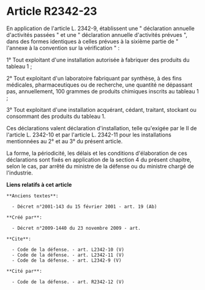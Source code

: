 # Article R2342-23

En application de l'article L. 2342-9, établissent une " déclaration annuelle d'activités passées " et une " déclaration
annuelle d'activités prévues ", dans des formes identiques à celles prévues à la sixième partie de " l'annexe à la convention
sur la vérification " : 

1° Tout exploitant d'une installation autorisée à fabriquer des produits du tableau 1 ; 

2° Tout exploitant d'un laboratoire fabriquant par synthèse, à des fins médicales, pharmaceutiques ou de recherche, une
quantité ne dépassant pas, annuellement, 100 grammes de produits chimiques inscrits au tableau 1 ; 

3° Tout exploitant d'une installation acquérant, cédant, traitant, stockant ou consommant des produits du tableau 1. 

Ces déclarations valent déclaration d'installation, telle qu'exigée par le II de l'article L. 2342-10 et par l'article L.
2342-11 pour les installations mentionnées au 2° et au 3° du présent article. 

La forme, la périodicité, les délais et les conditions d'élaboration de ces déclarations sont fixés en application de la
section 4 du présent chapitre, selon le cas, par arrêté du ministre de la défense ou du ministre chargé de l'industrie.

**Liens relatifs à cet article**

	**Anciens textes**:

	  - Décret n°2001-143 du 15 février 2001 - art. 19 (Ab)

	**Créé par**:

	  - Décret n°2009-1440 du 23 novembre 2009 - art.

	**Cite**:

	  - Code de la défense. - art. L2342-10 (V)
	  - Code de la défense. - art. L2342-11 (V)
	  - Code de la défense. - art. L2342-9 (V)

	**Cité par**:

	  - Code de la défense. - art. R2342-12 (V)
